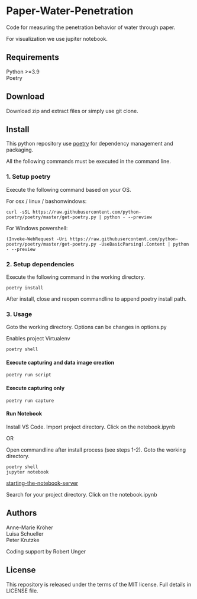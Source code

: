 # Paper-Water-Penetration
Code for measuring the penetration behavior of water through paper.

For visualization we use jupiter notebook.

## Requirements
Python >=3.9<br>
Poetry

## Download
Download zip and extract files or simply use git clone.


## Install
This python repository use [poetry](https://python-poetry.org/) for dependency management and packaging.

All the following commands must be executed in the command line.

### 1. Setup poetry
Execute the following command based on your OS.

For osx / linux / bashonwindows:
```shell
curl -sSL https://raw.githubusercontent.com/python-poetry/poetry/master/get-poetry.py | python - --preview
```

For Windows powershell:
```shell
(Invoke-WebRequest -Uri https://raw.githubusercontent.com/python-poetry/poetry/master/get-poetry.py -UseBasicParsing).Content | python - --preview
```

### 2. Setup dependencies
Execute the following command in the working directory.

```shell
poetry install
```

After install, close and reopen commandline to append poetry install path.

### 3. Usage
Goto the working directory.
Options can be changes in options.py

Enables project Virtualenv

```shell
poetry shell
```

#### Execute capturing and data image creation

```shell
poetry run script
```

#### Execute capturing only

```shell
poetry run capture
```

#### Run Notebook
Install VS Code.
Import project directory.
Click on the notebook.ipynb

OR

Open commandline after install process (see steps 1-2).
Goto the working directory.

```shell
poetry shell
jupyter notebook
```

[starting-the-notebook-server](https://docs.jupyter.org/en/latest/running.html#starting-the-notebook-server)

Search for your project directory.
Click on the notebook.ipynb

## Authors
Anne-Marie Kröher<br />
Luisa Schueller<br />
Peter Krutzke<br />

Coding support by Robert Unger


## License
This repository is released under the terms of the MIT license. Full details in LICENSE file.